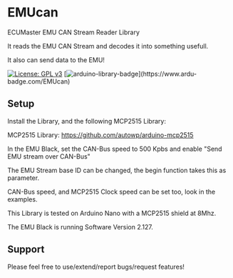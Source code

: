 # EMUcan
ECUMaster EMU CAN Stream Reader Library

It reads the EMU CAN Stream and decodes it into something usefull.

It also can send data to the EMU!

[![License: GPL v3](https://img.shields.io/badge/License-GPLv3-blue.svg)](https://www.gnu.org/licenses/gpl-3.0) [![arduino-library-badge](https://www.ardu-badge.com/badge/MyLibrary.svg?)](https://www.ardu-badge.com/EMUcan)

## Setup

Install the Library, and the following MCP2515 Library:

MCP2515 Library: https://github.com/autowp/arduino-mcp2515

In the EMU Black, set the CAN-Bus speed to 500 Kpbs and enable "Send EMU stream over CAN-Bus"

The EMU Stream base ID can be changed, the begin function takes this as parameter.

CAN-Bus speed, and MCP2515 Clock speed can be set too, look in the examples.

This Library is tested on Arduino Nano with a MCP2515 shield at 8Mhz.

The EMU Black is running Software Version 2.127.

## Support

Please feel free to use/extend/report bugs/request features!

